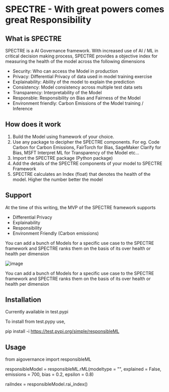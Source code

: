 # SPECTRE - With great powers comes great Responsibility

## What is SPECTRE

SPECTRE is a AI Governance framework.  With increased use of AI / ML in critical decision making process, SPECTRE provides a objective index for measuring the health of the model across the following dimensions

- Security:  Who can access the Model in production
- Privacy:  Differential Privacy of data used in model training exercise
- Explainability:  Ability of the model to explain the prediction
- Consistency:  Model consistency across multiple test data sets
- Transparency:  Interpretability of the Model
- Responsble: Responsibility on Bias and Fairness of the Model
- Environment friendly:  Carbon Emissions of the Model training / Inference

## How does it work

1.  Build the Model using framework of your choice.  
2.  Use any package to decipher the SPECTRE components.  For eg. Code Carbon for Carbon Emissions, FairTorch for Bias, SageMaker Clarify for Bias, MSFT Interpret ML for Transparency of the Model etc...
4.  Import the SPECTRE package (Python package)
5.  Add the details of the SPECTRE components of your model to SPECTRE Framework
6.  SPECTRE calculates an Index (float) that denotes the health of the model.  Higher the number better the model


## Support

At the time of this writing, the MVP of the SPECTRE framework supports 
- Differential Privacy
- Explainability
- Responsibility 
- Environment Friendly (Carbon emissions)

You can add a bunch of Models for a specific use case to the SPECTRE framework and SPECTRE ranks them on the basis of its over health or health per dimension

![image](https://user-images.githubusercontent.com/7538839/160517041-f36f6a2a-9d60-4f34-8fb8-aa0042261027.png)

You can add a bunch of Models for a specific use case to the SPECTRE framework and SPECTRE ranks them on the basis of its over health or health per dimension


## Installation

Currently available in test.pypi

To install from test.pypy use, 

pip install -i https://test.pypi.org/simple/responsibleML

## Usage

from aigovernance import responsibleML

responsibleModel = responsibleML.rML(modeltype = "", 
                                     explained = False, 
                                     emissions = 700, 
                                     bias = 0.2, 
                                     epsilon = 0.8)

raiIndex = responsibleModel.rai_index()
